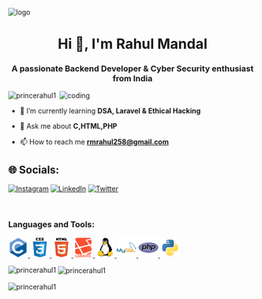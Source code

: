 ![logo](https://github.com/PRINCERAHUL1/PRINCERAHUL1/blob/main/Rahul%20Github%20Banner.png)
<h1 align="center">Hi 👋, I'm Rahul Mandal</h1>
<h3 align="center">A passionate Backend Developer & Cyber Security enthusiast from India</h3>

<img align="right" alt="coding" width="400" src="https://moldech.com/wp-content/uploads/2022/07/96143-developer.gif">

<p align="left"> <img src="https://komarev.com/ghpvc/?username=princerahul1&label=Profile%20views&color=0e75b6&style=flat" alt="princerahul1" /> </p>

- 🌱 I’m currently learning **DSA, Laravel & Ethical Hacking**

- 💬 Ask me about **C,HTML,PHP**

- 📫 How to reach me **rmrahul258@gmail.com**

## 🌐 Socials:
[![Instagram](https://img.shields.io/badge/Instagram-%23E4405F.svg?logo=Instagram&logoColor=white)](https://instagram.com/rahul_mandal_prince) [![LinkedIn](https://img.shields.io/badge/LinkedIn-%230077B5.svg?logo=linkedin&logoColor=white)](https://linkedin.com/in/rahul-mandal-039b82268) [![Twitter](https://img.shields.io/badge/Twitter-%231DA1F2.svg?logo=Twitter&logoColor=white)](https://twitter.com/rahulmandal3486) 

<br>

<!--
<h3 align="left">Connect with me:</h3>
<p align="left">
<a href="https://twitter.com/rahulmandal3486" target="blank"><img align="center" src="https://raw.githubusercontent.com/rahuldkjain/github-profile-readme-generator/master/src/images/icons/Social/twitter.svg" alt="rahulmandal3486" height="30" width="40" /></a>
<a href="https://linkedin.com/in/rahul-mandal-039b82268" target="blank"><img align="center" src="https://raw.githubusercontent.com/rahuldkjain/github-profile-readme-generator/master/src/images/icons/Social/linked-in-alt.svg" alt="rahul-mandal-039b82268" height="30" width="40" /></a>
<a href="https://instagram.com/rahul_mandal_prince" target="blank"><img align="center" src="https://raw.githubusercontent.com/rahuldkjain/github-profile-readme-generator/master/src/images/icons/Social/instagram.svg" alt="rahul_mandal_prince" height="30" width="40" /></a>
</p>
-->
<h3 align="left">Languages and Tools:</h3>
<p align="left"> <a href="https://www.cprogramming.com/" target="_blank" rel="noreferrer"> <img src="https://raw.githubusercontent.com/devicons/devicon/master/icons/c/c-original.svg" alt="c" width="40" height="40"/> </a> <a href="https://www.w3schools.com/css/" target="_blank" rel="noreferrer"> <img src="https://raw.githubusercontent.com/devicons/devicon/master/icons/css3/css3-original-wordmark.svg" alt="css3" width="40" height="40"/> </a> <a href="https://www.w3.org/html/" target="_blank" rel="noreferrer"> <img src="https://raw.githubusercontent.com/devicons/devicon/master/icons/html5/html5-original-wordmark.svg" alt="html5" width="40" height="40"/> </a> <a href="https://laravel.com/" target="_blank" rel="noreferrer"> <img src="https://raw.githubusercontent.com/devicons/devicon/master/icons/laravel/laravel-plain-wordmark.svg" alt="laravel" width="40" height="40"/> </a> <a href="https://www.linux.org/" target="_blank" rel="noreferrer"> <img src="https://raw.githubusercontent.com/devicons/devicon/master/icons/linux/linux-original.svg" alt="linux" width="40" height="40"/> </a> <a href="https://www.mysql.com/" target="_blank" rel="noreferrer"> <img src="https://raw.githubusercontent.com/devicons/devicon/master/icons/mysql/mysql-original-wordmark.svg" alt="mysql" width="40" height="40"/> </a> <a href="https://www.php.net" target="_blank" rel="noreferrer"> <img src="https://raw.githubusercontent.com/devicons/devicon/master/icons/php/php-original.svg" alt="php" width="40" height="40"/> </a> <a href="https://www.python.org" target="_blank" rel="noreferrer"> <img src="https://raw.githubusercontent.com/devicons/devicon/master/icons/python/python-original.svg" alt="python" width="40" height="40"/> </a> </p>

<p><img align="left" src="https://github-readme-stats.vercel.app/api/top-langs?username=princerahul1&show_icons=true&locale=en&layout=compact" alt="princerahul1" /></p>

<p>&nbsp;<img align="center" src="https://github-readme-stats.vercel.app/api?username=princerahul1&show_icons=true&locale=en" alt="princerahul1" /></p>

<p><img align="center" src="https://github-readme-streak-stats.herokuapp.com/?user=princerahul1&" alt="princerahul1" /></p>
